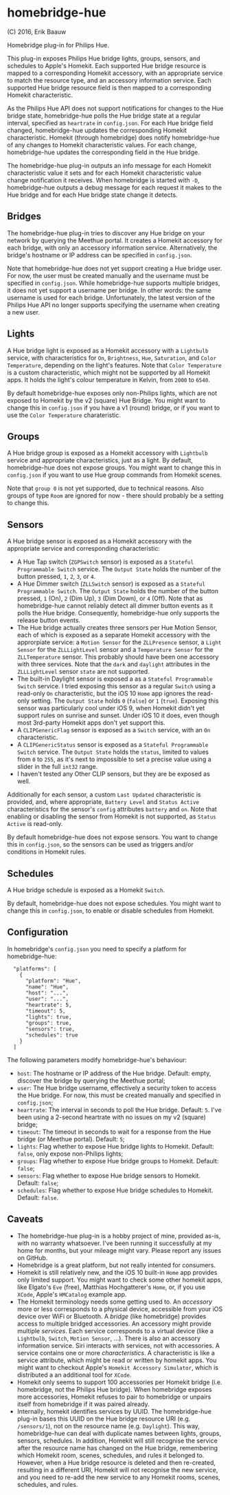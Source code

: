 # homebridge-hue
(C) 2016, Erik Baauw

Homebridge plug-in for Philips Hue.

This plug-in exposes Philips Hue bridge lights, groups, sensors, and schedules to Apple's Homekit.  Each supported Hue bridge resource is mapped to a corresponding Homekit accessory, with an appropriate service to match the resource type, and an accessory information service.  Each supported Hue bridge resource field is then mapped to a corresponding Homekit characteristic.

As the Philips Hue API does not support notifications for changes to the Hue bridge state, homebridge-hue polls the Hue bridge state at a regular interval, specified as `heartrate` in `config.json`.  For each Hue bridge field changed, homebridge-hue updates the corresponding Homekit characteristic.  Homekit (through homebridge) does notify homebridge-hue of any changes to Homekit characteristic values.  For each change, homebridge-hue updates the corresponding field in the Hue bridge.

The homebridge-hue plug-in outputs an info message for each Homekit characteristic value it sets and for each Homekit characteristic value change notification it receives.  When homebridge is started with `-D`, homebridge-hue outputs a debug message for each request it makes to the Hue bridge and for each Hue bridge state change it detects.

## Bridges
The homebridge-hue plug-in tries to discover any Hue bridge on your network by querying the Meethue portal.  It creates a Homekit accessory for each bridge, with only an accessory information service.  Alternatively, the bridge's hostname or IP address can be specified in `config.json`.

Note that homebridge-hue does not yet support creating a Hue bridge user.  For now, the user must be created manually and the username must be specified in `config.json`.  While homebridge-hue supports multiple bridges, it does not yet support a username per bridge.  In other words: the same username is used for each bridge.  Unfortunately, the latest version of the Philips Hue API no longer supports specifying the username when creating a new user.

## Lights
A Hue bridge light is exposed as a Homekit accessory with a `Lightbulb` service, with characteristics for `On`, `Brightness`, `Hue`, `Saturation`, and `Color Temperature`, depending on the light's features.  Note that `Color Temperature` is a custom characteristic, which might not be supported by all Homekit apps.  It holds the light's colour temperature in Kelvin, from `2000` to `6540`.

By default homebridge-hue exposes only non-Philips lights, which are not exposed to Homekit by the v2 (square) Hue Bridge.  You might want to change this in `config.json` if you have a v1 (round) bridge, or if you want to use the `Color Temperature` charateristic.

## Groups
A Hue bridge group is exposed as a Homekit accessory with `Lightbulb` service and appropriate characteristics, just as a light.
By default, homebridge-hue does not expose groups.  You might want to change this in `config.json` if you want to use Hue group commands from Homekit scenes.

Note that `group 0` is not yet supported, due to technical reasons.  Also groups of type `Room` are ignored for now - there should probably be a setting to change this.

## Sensors
A Hue bridge sensor is exposed as a Homekit accessory with the appropriate service and corresponding characteristic:

- A Hue Tap switch (`ZGPSwitch` sensor) is exposed as a `Stateful Programmable Switch` service.  The `Output State` holds the number of the button pressed, `1`, `2`, `3`, or `4`.
- A Hue Dimmer switch (`ZLLSwitch` sensor) is exposed as a `Stateful Programmable Switch`.  The `Output State` holds the number of the button pressed, `1` (On), `2` (Dim Up), `3` (Dim Down), or `4` (Off).  Note that as homebridge-hue cannot reliably detect all dimmer button events as it polls the Hue bridge.  Consequently, homebridge-hue only supports the release button events.
- The Hue bridge actually creates three sensors per Hue Motion Sensor, each of which is exposed as a separate Homekit accessory with the approrpiate service: a `Motion Sensor` for the `ZLLPresence` sensor, a `Light Sensor` for the `ZLLLightLevel` sensor and a `Temperature Sensor` for the `ZLLTemperature` sensor.  This probably should have been one accessory with three services.  Note that the `dark` and `daylight` attributes in the `ZLLLightLevel` sensor `state` are not supported.
- The built-in Daylight sensor is exposed a as a `Stateful Programmable Switch` service.  I tried exposing this sensor as a regular `Switch` using a read-only `On` characteristic, but the iOS 10 `Home` app ignores the read-only setting.  The `Output State` holds `0` (`false`) or `1` (`true`).  Exposing this sensor was particularly cool under iOS 9, when Homekit didn't yet support rules on sunrise and sunset.  Under iOS 10 it does, even though most 3rd-party Homekit apps don't yet support this.
- A `CLIPGenericFlag` sensor is exposed as a `Switch` service, with an `On` characteristic.
- A `CLIPGenericStatus` sensor is exposed as a `Stateful Programmable Switch` service.  The `Output State` holds the `status`, limited to values from `0` to `255`, as it's next to impossible to set a precise value using a slider in the full `int32` range.
- I haven't tested any Other CLIP sensors, but they are be exposed as well.

Additionally for each sensor, a custom `Last Updated` characteristic is provided, and, where appropriate, `Battery Level` and `Status Active` characteristics for the sensor's `config` attributes `battery` and `on`.  Note that enabling or disabling the sensor from Homekit is not supported, as `Status Active` is read-only.

By default homebridge-hue does not expose sensors.  You want to change this in `config.json`, so the sensors can be used as triggers and/or conditions in Homekit rules.

## Schedules
A Hue bridge schedule is exposed as a Homekit `Switch`.

By default, homebridge-hue does not expose schedules.  You might want to change this in `config.json`, to enable or disable schedules from Homekit.

## Configuration
In homebridge's `config.json` you need to specify a platform for homebridge-hue:
```
  "platforms": [
    {
      "platform": "Hue",
      "name": "Hue",
      "host": "...",
      "user": "...",
      "heartrate": 5,
      "timeout": 5,
      "lights": true,
      "groups": true,
      "sensors": true,
      "schedules": true
    }
  ]
```
The following parameters modify homebridge-hue's behaviour:

- `host`: The hostname or IP address of the Hue bridge.  Default: empty, discover the bridge by querying the Meethue portal;
- `user`: The Hue bridge username, effectively a security token to access the Hue bridge.  For now, this must be created manually and specified in `config.json`;
- `heartrate`: The interval in seconds to poll the Hue bridge.  Default: `5`.  I've been using a 2-second heartrate with no issues on my v2 (square) bridge;
- `timeout`: The timeout in seconds to wait for a response from the Hue bridge (or Meethue portal).  Default: `5`;
- `lights`: Flag whether to expose Hue bridge lights to Homekit.  Default: `false`, only expose non-Philips lights;
- `groups`: Flag whether to expose Hue bridge groups to Homekit.  Default: `false`;
- `sensors`: Flag whether to expose Hue bridge sensors to Homekit.  Default: `false`;
- `schedules`: Flag whether to expose Hue bridge schedules to Homekit.  Default: `false`.

## Caveats
- The homebridge-hue plug-in is a hobby project of mine, provided as-is, with no warranty whatsoever.  I've been running it successfully at my home for months, but your mileage might vary.  Please report any issues on GitHub.
- Homebridge is a great platform, but not really intented for consumers.
- Homekit is still relatively new, and the iOS 10 built-in `Home` app provides only limited support.  You might want to check some other homekit apps, like Elgato's `Eve` (free), Matthias Hochgatterer's `Home`, or, if you use `XCode`, Apple's `HMCatalog` example app.
- The Homekit terminology needs some getting used to.  An _accessory_ more or less corresponds to a physical device, accessible from your iOS device over WiFi or Bluetooth.  A _bridge_ (like homebridge) provides access to multiple bridged accessories.  An accessory might provide multiple _services_.  Each service corresponds to a virtual device (like a `Lightbulb`, `Switch`, `Motion Sensor`, ...).  There is also an accessory information service.  Siri interacts with services, not with accessories.  A service contains one or more _characteristics_.  A characteristic is like a service attribute, which might be read or written by homekit apps.  You might want to checkout Apple's `Homekit Accessory Simulator`, which is distributed a an additional tool for `XCode`.
- Homekit only seems to support 100 accessories per Homekit bridge (i.e. homebridge, not the Philips Hue bridge).  When homebridge exposes more accessories, Homekit refuses to pair to homebridge or unpairs itself from homebridge if it was paired already.
- Internally, homekit identifies services by UUID.  The homebridge-hue plug-in bases this UUID on the Hue bridge resource URI (e.g. `/sensors/1`), not on the resource name (e.g. `Daylight`).  This way, homebridge-hue can deal with duplicate names between lights, groups, sensors, schedules.  In addition, Homekit will still recognise the service after the resource name has changed on the Hue bridge, remembering which Homekit room, scenes, schedules, and rules it belonged to.  However, when a Hue bridge resource is deleted and then re-created, resulting in a different URI, Homekit will not recognise the new service, and you need to re-add the new service to any Homekit rooms, scenes, schedules, and rules.
